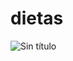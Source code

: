 # dietas

![Sin título](https://user-images.githubusercontent.com/17706489/103689101-d988ad80-4f60-11eb-93ca-7799febe230d.jpg)
